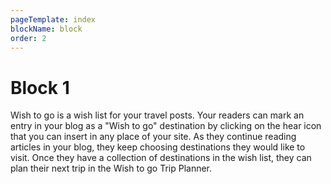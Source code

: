 ```yaml
---
pageTemplate: index
blockName: block
order: 2
---
```


# Block 1

Wish to go is a wish list for your travel posts. Your readers can mark an entry in your blog as a "Wish to go" destination by clicking on the hear icon <WishWidget country="TH"/> that you can insert in any place of your site. As they continue reading articles in your blog, they keep choosing destinations they would like to visit. Once they have a collection of destinations in the wish list, they can plan their next trip in the Wish to go Trip Planner.
